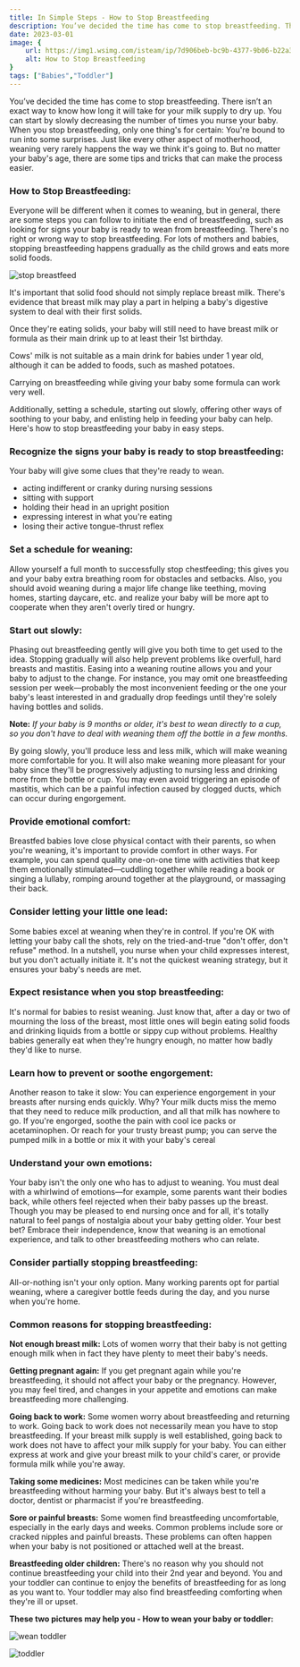 ```yaml
---
title: In Simple Steps - How to Stop Breastfeeding
description: You’ve decided the time has come to stop breastfeeding. There isn’t an exact way to know how long it will take for your milk supply to dry up. You can start by slowly decreasing the number of times you nurse your baby.W...
date: 2023-03-01
image: {
    url: https://img1.wsimg.com/isteam/ip/7d906beb-bc9b-4377-9b06-b22a3566899c/images.jpeg-109.jpg/:/cr=t:0%25,l:0%25,w:100%25,h:100%25/rs=w:1280 ,
    alt: How to Stop Breastfeeding
}
tags: ["Babies","Toddler"]
---
```

You’ve decided the time has come to stop breastfeeding. There isn’t an exact way to know how long it will take for your milk supply to dry up. You can start by slowly decreasing the number of times you nurse your baby.
When you stop breastfeeding, only one thing's for certain: You're bound to run into some surprises. Just like every other aspect of motherhood, weaning very rarely happens the way we think it's going to. But no matter your baby's age, there are some tips and tricks that can make the process easier.

### How to Stop Breastfeeding:

Everyone will be different when it comes to weaning, but in general, there are some steps you can follow to initiate the end of breastfeeding, such as looking for signs your baby is ready to wean from breastfeeding. There's no right or wrong way to stop breastfeeding. For lots of mothers and babies, stopping breastfeeding happens gradually as the child grows and eats more solid foods. 

![stop breastfeed](https://img1.wsimg.com/isteam/ip/7d906beb-bc9b-4377-9b06-b22a3566899c/images.jpeg-111.jpg/:/cr=t:0%25,l:0%25,w:100%25,h:100%25/rs=w:1280)

It's important that solid food should not simply replace breast milk. There's evidence that breast milk may play a part in helping a baby's digestive system to deal with their first solids.

Once they're eating solids, your baby will still need to have breast milk or formula as their main drink up to at least their 1st birthday.

Cows' milk is not suitable as a main drink for babies under 1 year old, although it can be added to foods, such as mashed potatoes.

Carrying on breastfeeding while giving your baby some formula can work very well.

Additionally, setting a schedule, starting out slowly, offering other ways of soothing to your baby, and enlisting help in feeding your baby can help. Here's how to stop breastfeeding your baby in easy steps.

### Recognize the signs your baby is ready to stop breastfeeding:

Your baby will give some clues that they're ready to wean.


- acting indifferent or cranky during nursing sessions
- sitting with support
- holding their head in an upright position
- expressing interest in what you're eating
- losing their active tongue-thrust reflex

### Set a schedule for weaning:
Allow yourself a full month to successfully stop chestfeeding; this gives you and your baby extra breathing room for obstacles and setbacks. Also, you should avoid weaning during a major life change like teething, moving homes, starting daycare, etc. and realize your baby will be more apt to cooperate when they aren't overly tired or hungry.

### Start out slowly:
Phasing out breastfeeding gently will give you both time to get used to the idea. Stopping gradually will also help prevent problems like overfull, hard breasts and mastitis.
Easing into a weaning routine allows you and your baby to adjust to the change. For instance, you may omit one breastfeeding session per week—probably the most inconvenient feeding or the one your baby's least interested in and gradually drop feedings until they're solely having bottles and solids. 


**Note:** _If your baby is 9 months or older, it's best to wean directly to a cup, so you don't have to deal with weaning them off the bottle in a few months._

By going slowly, you'll produce less and less milk, which will make weaning more comfortable for you. It will also make weaning more pleasant for your baby since they'll be progressively adjusting to nursing less and drinking more from the bottle or cup. You may even avoid triggering an episode of mastitis, which can be a painful infection caused by clogged ducts, which can occur during engorgement.

### Provide emotional comfort:
Breastfed babies love close physical contact with their parents, so when you're weaning, it's important to provide comfort in other ways. For example, you can spend quality one-on-one time with activities that keep them emotionally stimulated—cuddling together while reading a book or singing a lullaby, romping around together at the playground, or massaging their back.

### Consider letting your little one lead:
Some babies excel at weaning when they're in control. If you're OK with letting your baby call the shots, rely on the tried-and-true "don't offer, don't refuse" method. In a nutshell, you nurse when your child expresses interest, but you don't actually initiate it. It's not the quickest weaning strategy, but it ensures your baby's needs are met.

### Expect resistance when you stop breastfeeding:
It's normal for babies to resist weaning. Just know that, after a day or two of mourning the loss of the breast, most little ones will begin eating solid foods and drinking liquids from a bottle or sippy cup without problems. Healthy babies generally eat when they're hungry enough, no matter how badly they'd like to nurse.

### Learn how to prevent or soothe engorgement:
Another reason to take it slow: You can experience engorgement in your breasts after nursing ends quickly. Why? Your milk ducts miss the memo that they need to reduce milk production, and all that milk has nowhere to go. If you're engorged, soothe the pain with cool ice packs or acetaminophen. Or reach for your trusty breast pump; you can serve the pumped milk in a bottle or mix it with your baby's cereal

### Understand your own emotions:
Your baby isn't the only one who has to adjust to weaning. You must deal with a whirlwind of emotions—for example, some parents want their bodies back, while others feel rejected when their baby passes up the breast. Though you may be pleased to end nursing once and for all, it's totally natural to feel pangs of nostalgia about your baby getting older. Your best bet? Embrace their independence, know that weaning is an emotional experience, and talk to other breastfeeding mothers who can relate.

### Consider partially stopping breastfeeding:
All-or-nothing isn't your only option. Many working parents opt for partial weaning, where a caregiver bottle feeds during the day, and you nurse when you're home.

### Common reasons for stopping breastfeeding:

**Not enough breast milk:** Lots of women worry that their baby is not getting enough milk when in fact they have plenty to meet their baby's needs.

**Getting pregnant again:** If you get pregnant again while you're breastfeeding, it should not affect your baby or the pregnancy. However, you may feel tired, and changes in your appetite and emotions can make breastfeeding more challenging.

**Going back to work:** Some women worry about breastfeeding and returning to work. Going back to work does not necessarily mean you have to stop breastfeeding.
If your breast milk supply is well established, going back to work does not have to affect your milk supply for your baby. You can either express at work and give your breast milk to your child's carer, or provide formula milk while you're away.

**Taking some medicines:** Most medicines can be taken while you're breastfeeding without harming your baby.
But it's always best to tell a doctor, dentist or pharmacist if you're breastfeeding.

**Sore or painful breasts:** Some women find breastfeeding uncomfortable, especially in the early days and weeks. Common problems include sore or cracked nipples and painful breasts.
These problems can often happen when your baby is not positioned or attached well at the breast.

**Breastfeeding older children:** There's no reason why you should not continue breastfeeding your child into their 2nd year and beyond. You and your toddler can continue to enjoy the benefits of breastfeeding for as long as you want to.
Your toddler may also find breastfeeding comforting when they're ill or upset.


**These two pictures may help you - How to wean your baby or toddler:**


![wean toddler](https://img1.wsimg.com/isteam/ip/7d906beb-bc9b-4377-9b06-b22a3566899c/images-6.png/:/cr=t:0%25,l:0%25,w:100%25,h:100%25/rs=w:1280)

![toddler](https://img1.wsimg.com/isteam/ip/7d906beb-bc9b-4377-9b06-b22a3566899c/images.jpeg-110.jpg/:/rs=w:1280)


